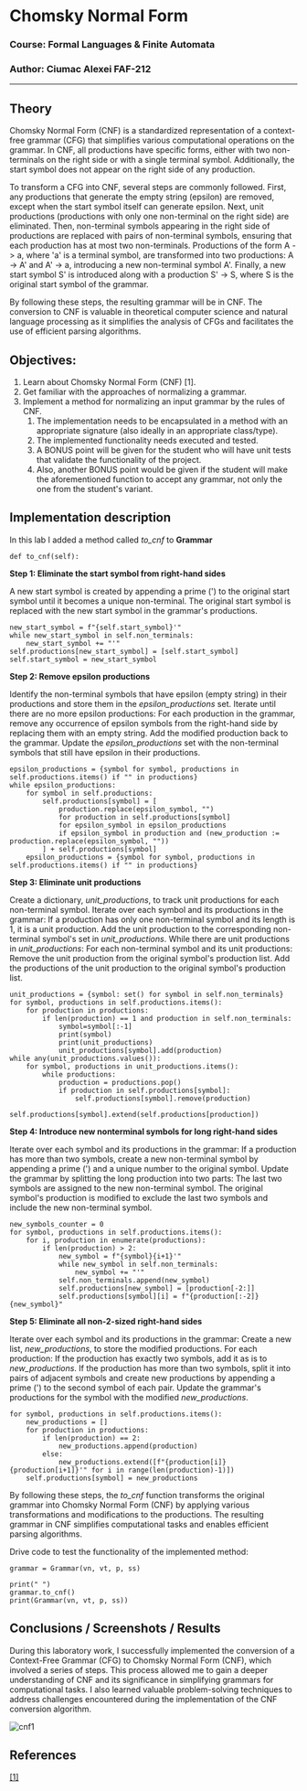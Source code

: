 # Chomsky Normal Form
### Course: Formal Languages & Finite Automata
### Author: Ciumac Alexei FAF-212

---

## Theory

Chomsky Normal Form (CNF) is a standardized representation of a context-free grammar (CFG) that simplifies various computational operations on the grammar. In CNF, all productions have specific forms, either with two non-terminals on the right side or with a single terminal symbol. Additionally, the start symbol does not appear on the right side of any production.

To transform a CFG into CNF, several steps are commonly followed. First, any productions that generate the empty string (epsilon) are removed, except when the start symbol itself can generate epsilon. Next, unit productions (productions with only one non-terminal on the right side) are eliminated. Then, non-terminal symbols appearing in the right side of productions are replaced with pairs of non-terminal symbols, ensuring that each production has at most two non-terminals. Productions of the form A -> a, where 'a' is a terminal symbol, are transformed into two productions: A -> A' and A' -> a, introducing a new non-terminal symbol A'. Finally, a new start symbol S' is introduced along with a production S' -> S, where S is the original start symbol of the grammar.

By following these steps, the resulting grammar will be in CNF. The conversion to CNF is valuable in theoretical computer science and natural language processing as it simplifies the analysis of CFGs and facilitates the use of efficient parsing algorithms.

## Objectives:

1. Learn about Chomsky Normal Form (CNF) [1].
2. Get familiar with the approaches of normalizing a grammar.
3. Implement a method for normalizing an input grammar by the rules of CNF.
   1. The implementation needs to be encapsulated in a method with an appropriate signature (also ideally in an appropriate class/type).
   2. The implemented functionality needs executed and tested.
   3. A BONUS point will be given for the student who will have unit tests that validate the functionality of the project.
   4. Also, another BONUS point would be given if the student will make the aforementioned function to accept any grammar, not only the one from the student's variant.

## Implementation description

In this lab I added a method called _to_cnf_ to **Grammar**

```
def to_cnf(self):
```

**Step 1: Eliminate the start symbol from right-hand sides**

A new start symbol is created by appending a prime (') to the original start symbol until it becomes a unique non-terminal.
The original start symbol is replaced with the new start symbol in the grammar's productions.
```
new_start_symbol = f"{self.start_symbol}'"
while new_start_symbol in self.non_terminals:
    new_start_symbol += "'"
self.productions[new_start_symbol] = [self.start_symbol]
self.start_symbol = new_start_symbol
```

**Step 2: Remove epsilon productions**

Identify the non-terminal symbols that have epsilon (empty string) in their productions and store them in the _epsilon_productions_ set.
Iterate until there are no more epsilon productions:
For each production in the grammar, remove any occurrence of epsilon symbols from the right-hand side by replacing them with an empty string.
Add the modified production back to the grammar.
Update the _epsilon_productions_ set with the non-terminal symbols that still have epsilon in their productions.

```
epsilon_productions = {symbol for symbol, productions in self.productions.items() if "" in productions}
while epsilon_productions:
    for symbol in self.productions:
        self.productions[symbol] = [
            production.replace(epsilon_symbol, "")
            for production in self.productions[symbol]
            for epsilon_symbol in epsilon_productions
            if epsilon_symbol in production and (new_production := production.replace(epsilon_symbol, ""))
        ] + self.productions[symbol]
    epsilon_productions = {symbol for symbol, productions in self.productions.items() if "" in productions}
```

**Step 3: Eliminate unit productions**

Create a dictionary, _unit_productions_, to track unit productions for each non-terminal symbol.
Iterate over each symbol and its productions in the grammar:
If a production has only one non-terminal symbol and its length is 1, it is a unit production.
Add the unit production to the corresponding non-terminal symbol's set in _unit_productions_.
While there are unit productions in _unit_productions_:
For each non-terminal symbol and its unit productions:
Remove the unit production from the original symbol's production list.
Add the productions of the unit production to the original symbol's production list.

```
unit_productions = {symbol: set() for symbol in self.non_terminals}
for symbol, productions in self.productions.items():
    for production in productions:
        if len(production) == 1 and production in self.non_terminals:
            symbol=symbol[:-1]
            print(symbol)
            print(unit_productions)
            unit_productions[symbol].add(production)
while any(unit_productions.values()):
    for symbol, productions in unit_productions.items():
        while productions:
            production = productions.pop()
            if production in self.productions[symbol]:
                self.productions[symbol].remove(production)
                self.productions[symbol].extend(self.productions[production])
```

**Step 4: Introduce new nonterminal symbols for long right-hand sides**

Iterate over each symbol and its productions in the grammar:
If a production has more than two symbols, create a new non-terminal symbol by appending a prime (') and a unique number to the original symbol.
Update the grammar by splitting the long production into two parts:
The last two symbols are assigned to the new non-terminal symbol.
The original symbol's production is modified to exclude the last two symbols and include the new non-terminal symbol.

```
new_symbols_counter = 0
for symbol, productions in self.productions.items():
    for i, production in enumerate(productions):
        if len(production) > 2:
            new_symbol = f"{symbol}{i+1}'"
            while new_symbol in self.non_terminals:
                new_symbol += "'"
            self.non_terminals.append(new_symbol)
            self.productions[new_symbol] = [production[-2:]]
            self.productions[symbol][i] = f"{production[:-2]}{new_symbol}"
```

**Step 5: Eliminate all non-2-sized right-hand sides**

Iterate over each symbol and its productions in the grammar:
Create a new list, _new_productions_, to store the modified productions.
For each production:
If the production has exactly two symbols, add it as is to _new_productions_.
If the production has more than two symbols, split it into pairs of adjacent symbols and create new productions by appending a prime (') to the second symbol of each pair.
Update the grammar's productions for the symbol with the modified _new_productions_.

```
for symbol, productions in self.productions.items():
    new_productions = []
    for production in productions:
        if len(production) == 2:
            new_productions.append(production)
        else:
            new_productions.extend([f"{production[i]}{production[i+1]}'" for i in range(len(production)-1)])
    self.productions[symbol] = new_productions
```

By following these steps, the _to_cnf_ function transforms the original grammar into Chomsky Normal Form (CNF) by applying various transformations and modifications to the productions. The resulting grammar in CNF simplifies computational tasks and enables efficient parsing algorithms.



Drive code to test the functionality of the implemented method:

```
grammar = Grammar(vn, vt, p, ss)

print(" ")
grammar.to_cnf()
print(Grammar(vn, vt, p, ss))
```

## Conclusions / Screenshots / Results

During this laboratory work, I successfully implemented the conversion of a Context-Free Grammar (CFG) to Chomsky Normal Form (CNF), which involved a series of steps. This process allowed me to gain a deeper understanding of CNF and its significance in simplifying grammars for computational tasks. I also learned valuable problem-solving techniques to address challenges encountered during the implementation of the CNF conversion algorithm.

![cnf1](https://github.com/atom-rad/FLFA/assets/113429347/e4663ea3-d86b-4bf7-9de6-081729ce3ac0)

## References
[[1]](https://www.javatpoint.com/automata-chomskys-normal-form)
